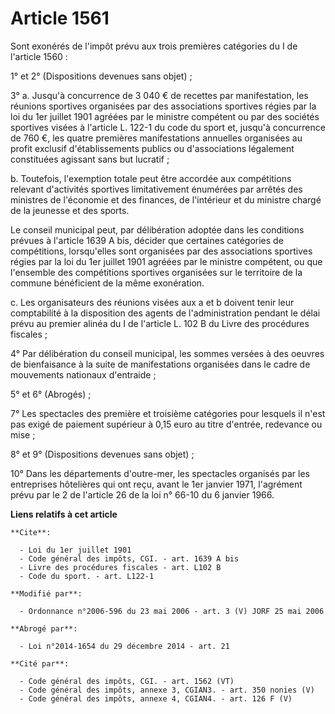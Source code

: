 # Article 1561

Sont exonérés de l'impôt prévu aux trois premières catégories du I de l'article 1560 : 

1° et 2° (Dispositions devenues sans objet) ; 

3° a. Jusqu'à concurrence de 3 040 € de recettes par manifestation, les réunions sportives organisées par des associations
sportives régies par la loi du 1er juillet 1901 agréées par le ministre compétent ou par des sociétés sportives visées à
l'article L. 122-1 du code du sport et, jusqu'à concurrence de 760 €, les quatre premières manifestations annuelles
organisées au profit exclusif d'établissements publics ou d'associations légalement constituées agissant sans but lucratif ; 

b. Toutefois, l'exemption totale peut être accordée aux compétitions relevant d'activités sportives limitativement énumérées
par arrêtés des ministres de l'économie et des finances, de l'intérieur et du ministre chargé de la jeunesse et des sports. 

Le conseil municipal peut, par délibération adoptée dans les conditions prévues à l'article 1639 A bis, décider que certaines
catégories de compétitions, lorsqu'elles sont organisées par des associations sportives régies par la loi du 1er juillet 1901
agréées par le ministre compétent, ou que l'ensemble des compétitions sportives organisées sur le territoire de la commune
bénéficient de la même exonération. 

c. Les organisateurs des réunions visées aux a et b doivent tenir leur comptabilité à la disposition des agents de
l'administration pendant le délai prévu au premier alinéa du I de l'article L. 102 B du Livre des procédures fiscales ; 

4° Par délibération du conseil municipal, les sommes versées à des oeuvres de bienfaisance à la suite de manifestations
organisées dans le cadre de mouvements nationaux d'entraide ; 

5° et 6° (Abrogés) ; 

7° Les spectacles des première et troisième catégories pour lesquels il n'est pas exigé de paiement supérieur à 0,15 euro au
titre d'entrée, redevance ou mise ; 

8° et 9° (Dispositions devenues sans objet) ; 

10° Dans les départements d'outre-mer, les spectacles organisés par les entreprises hôtelières qui ont reçu, avant le 1er
janvier 1971, l'agrément prévu par le 2 de l'article 26 de la loi n° 66-10 du 6 janvier 1966.

**Liens relatifs à cet article**

	**Cite**:

	  - Loi du 1er juillet 1901
	  - Code général des impôts, CGI. - art. 1639 A bis
	  - Livre des procédures fiscales - art. L102 B
	  - Code du sport. - art. L122-1

	**Modifié par**:

	  - Ordonnance n°2006-596 du 23 mai 2006 - art. 3 (V) JORF 25 mai 2006

	**Abrogé par**:

	  - Loi n°2014-1654 du 29 décembre 2014 - art. 21

	**Cité par**:

	  - Code général des impôts, CGI. - art. 1562 (VT)
	  - Code général des impôts, annexe 3, CGIAN3. - art. 350 nonies (V)
	  - Code général des impôts, annexe 4, CGIAN4. - art. 126 F (V)
